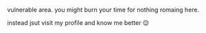 vulnerable area. you might burn your time for nothing romaing here.

instead jsut visit my profile and know me better 😌
